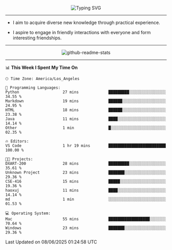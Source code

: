 <p align="center">
  <img src="https://readme-typing-svg.demolab.com?font=Fira+Code&weight=500&size=32&duration=2500&pause=1600&center=true&vCenter=true&random=false&width=1024&height=64&lines=Hi+there+%F0%9F%91%8B;I'm+delighted+you+could+make+it+here+%F0%9F%8E%89;I'm+Harry%2C+a+college+student+still+finding+my+way" alt="Typing SVG" />
</p>


---


- I aim to acquire diverse new knowledge through practical experience.

- I aspire to engage in friendly interactions with everyone and form interesting friendships.


---


<p align="center">
  <img src="https://github-readme-stats.vercel.app/api?username=Harry-Jing&show_icons=true" alt="github-readme-stats"/>
</p>


---

<!--START_SECTION:waka-->
📊 **This Week I Spent My Time On** 

```text
🕑︎ Time Zone: America/Los_Angeles

💬 Programming Languages: 
Python                   27 mins             █████████░░░░░░░░░░░░░░░░   34.55 % 
Markdown                 19 mins             ██████░░░░░░░░░░░░░░░░░░░   24.95 % 
HTML                     18 mins             ██████░░░░░░░░░░░░░░░░░░░   23.38 % 
Java                     11 mins             ████░░░░░░░░░░░░░░░░░░░░░   14.14 % 
Other                    1 min               █░░░░░░░░░░░░░░░░░░░░░░░░   02.35 % 

🔥 Editors: 
VS Code                  1 hr 19 mins        █████████████████████████   100.00 % 

🐱‍💻 Projects: 
DXART-200                28 mins             █████████░░░░░░░░░░░░░░░░   35.61 % 
Unknown Project          23 mins             ███████░░░░░░░░░░░░░░░░░░   29.36 % 
CSE-416                  15 mins             █████░░░░░░░░░░░░░░░░░░░░   19.36 % 
haoxuj                   11 mins             ████░░░░░░░░░░░░░░░░░░░░░   14.14 % 
md                       1 min               ░░░░░░░░░░░░░░░░░░░░░░░░░   01.53 % 

💻 Operating System: 
Mac                      55 mins             ██████████████████░░░░░░░   70.64 % 
Windows                  23 mins             ███████░░░░░░░░░░░░░░░░░░   29.36 % 
```


 Last Updated on 08/06/2025 01:24:58 UTC
<!--END_SECTION:waka-->
